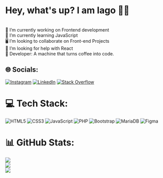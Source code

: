 # Hey, what's up? I am Iago  🖖🏻
 <br>🔭 I’m currently working on Frontend development<br>🌱 I’m currently learning JavaScript<br>🖥️ I’m looking to collaborate on Front-end Projects<br>🤔 I’m looking for help with React<br>🤖 Developer: A machine that turns coffee into code.


## 🌐 Socials:
[![Instagram](https://img.shields.io/badge/Instagram-%23E4405F.svg?logo=Instagram&logoColor=white)](https://instagram.com/https://www.instagram.com/iagoborelli.dev/) [![LinkedIn](https://img.shields.io/badge/LinkedIn-%230077B5.svg?logo=linkedin&logoColor=white)](https://linkedin.com/in/https://www.linkedin.com/in/iago-borelli/) [![Stack Overflow](https://img.shields.io/badge/-Stackoverflow-FE7A16?logo=stack-overflow&logoColor=white)](https://stackoverflow.com/users/IagoBorelli) 

# 💻 Tech Stack:
![HTML5](https://img.shields.io/badge/html5-%23E34F26.svg?style=for-the-badge&logo=html5&logoColor=white) ![CSS3](https://img.shields.io/badge/css3-%231572B6.svg?style=for-the-badge&logo=css3&logoColor=white) ![JavaScript](https://img.shields.io/badge/javascript-%23323330.svg?style=for-the-badge&logo=javascript&logoColor=%23F7DF1E) ![PHP](https://img.shields.io/badge/php-%23777BB4.svg?style=for-the-badge&logo=php&logoColor=white) ![Bootstrap](https://img.shields.io/badge/bootstrap-%23563D7C.svg?style=for-the-badge&logo=bootstrap&logoColor=white) ![MariaDB](https://img.shields.io/badge/MariaDB-003545?style=for-the-badge&logo=mariadb&logoColor=white) 	![Figma](https://img.shields.io/badge/figma-%23F24E1E.svg?style=for-the-badge&logo=figma&logoColor=white)
# 📊 GitHub Stats:
![](https://github-readme-stats.vercel.app/api?username=IagoBorelli&theme=nightowl&hide_border=false&include_all_commits=true&count_private=true)<br/>
![](https://github-readme-streak-stats.herokuapp.com/?user=IagoBorelli&theme=nightowl&hide_border=false)<br/>
![](https://github-readme-stats.vercel.app/api/top-langs/?username=IagoBorelli&theme=nightowl&hide_border=false&include_all_commits=true&count_private=true&layout=compact)

<!-- Proudly created with GPRM ( https://gprm.itsvg.in ) -->
